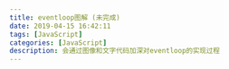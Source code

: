 ```yaml
---
title: eventloop图解 (未完成)
date: 2019-04-15 16:42:11
tags: [JavaScript]
categories: [JavaScript]
description: 会通过图像和文字代码加深对eventloop的实现过程
---
```

